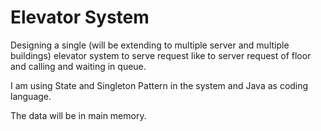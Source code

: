 # Elevator System

Designing a single (will be extending to multiple server and multiple buildings) elevator system to serve request like to server request of floor and calling and waiting in queue.

I am using State and Singleton Pattern in the system and Java as coding language.

The data will be in main memory.